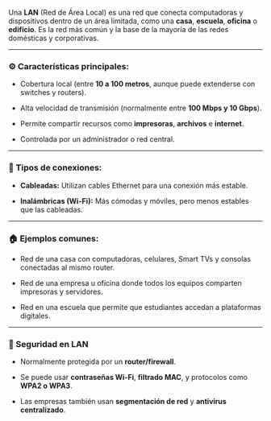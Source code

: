 Una **LAN** (Red de Área Local) es una red que conecta computadoras y dispositivos dentro de un área limitada, como una **casa**, **escuela**, **oficina** o **edificio**. Es la red más común y la base de la mayoría de las redes domésticas y corporativas.

---

### ⚙️ Características principales:

- Cobertura local (entre **10 a 100 metros**, aunque puede extenderse con switches y routers).
    
- Alta velocidad de transmisión (normalmente entre **100 Mbps y 10 Gbps**).
    
- Permite compartir recursos como **impresoras**, **archivos** e **internet**.
    
- Controlada por un administrador o red central.
    

---

### 🔌 Tipos de conexiones:

- **Cableadas:** Utilizan cables Ethernet para una conexión más estable.
    
- **Inalámbricas (Wi-Fi):** Más cómodas y móviles, pero menos estables que las cableadas.
    

---

### 🏠 Ejemplos comunes:

- Red de una casa con computadoras, celulares, Smart TVs y consolas conectadas al mismo router.
    
- Red de una empresa u oficina donde todos los equipos comparten impresoras y servidores.
    
- Red en una escuela que permite que estudiantes accedan a plataformas digitales.
    

---

### 🔐 Seguridad en LAN

- Normalmente protegida por un **router/firewall**.
    
- Se puede usar **contraseñas Wi-Fi**, **filtrado MAC**, y protocolos como **WPA2 o WPA3**.
    
- Las empresas también usan **segmentación de red** y **antivirus centralizado**.
